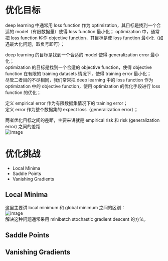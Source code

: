 # 优化目标
deep learning 中通常用 loss function 作为 optimization，其目标是找到一个合适的 model（有限数据量）使得 loss function 最小化；
optimization 中，通常把 loss function 称作 objective function，其目标是使 loss function 最小化（如遇最大化问题，取负号即可）；  

deep learning 的目标是找到一个合适的 model 使得 generalization error 最小化；  
optimization 的目标是找到一个合适的 objective function，使得 objective function 在有限的 training datasets 情况下，使得 training error 最小化；  
尽管二者目的不尽相同，我们常常把 deep learning 中的 loss function 作为 optimization 中的 objective function，使用 optimization 的优化手段进行 loss function 的优化；  

定义 empirical error 作为有限数据集情况下的 training error；  
定义 error 作为整个数据集的 expect loss（generalization error）；  

两者优化目标之间的差距，主要来讲就是 empirical risk 和 risk (generalization error) 之间的差距    
![image](https://user-images.githubusercontent.com/44680953/143712832-eecee9ec-9927-4074-a752-ba0785bb01d3.png)   

# 优化挑战
- Local Minima
- Saddle Points
- Vanishing Gradients

## Local Minima
这里主要讲 local minimum 和 global minimum 之间的区别：  
![image](https://user-images.githubusercontent.com/44680953/143718875-5cdc3586-22fc-4e42-98d7-fab7a117d948.png)  
解决这种问题通常采用 minibatch stochastic gradient descent 的方法。  


## Saddle Points

## Vanishing Gradients

